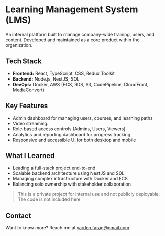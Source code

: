 # Learning Management System (LMS)

An internal platform built to manage company-wide training, users, and content. Developed and maintained as a core product within the organization.

## Tech Stack

- **Frontend:** React, TypeScript, CSS, Redux Toolkit  
- **Backend:** Node.js, NestJS, SQL  
- **DevOps:** Docker, AWS (ECS, RDS, S3, CodePipeline, CloudFront, MediaConvert)

## Key Features

- Admin dashboard for managing users, courses, and learning paths  
- Video streaming. 
- Role-based access controls (Admins, Users, Viewers)  
- Analytics and reporting dashboard for progress tracking  
- Responsive and accessible UI for both desktop and mobile

## What I Learned

- Leading a full-stack project end-to-end  
- Scalable backend architecture using NestJS and SQL  
- Managing complex infrastructure with Docker and ECS  
- Balancing solo ownership with stakeholder collaboration

> This is a private project for internal use and not publicly deployable. The code is not included here.

## Contact

Want to know more? Reach me at [yarden.farag@gmail.com](mailto:yarden.farag@gmail.com)
